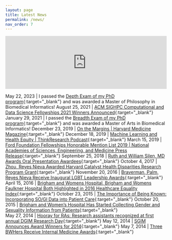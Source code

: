 ```yaml
---
layout: page
title: Latest News
permalink: /news/
nav_order: 7
---
```


<iframe width="100%" height="166" float="right" scrolling="no" frameborder="no" allow="autoplay" src="https://w.soundcloud.com/player/?url=https%3A//api.soundcloud.com/tracks/722783449&color=%230500ff&auto_play=false&hide_related=false&show_comments=true&show_user=true&show_reposts=false&show_teaser=true"></iframe>

May 22, 2023 | I passed the [Depth Exam of my PhD program](https://www.dbmi.columbia.edu/depth-exam/){:target="_blank"} and was awarded a Master of Philosophy in Biomedical Informatics!
August 25, 2021 | [ACM SIGHPC Computational and Data Science Fellowships 2021 Winners Announced](https://www.sighpc.org/for-your-career/fellowships/2021-fellowship-winners){:target="_blank"}   
January 29, 2021 | I passed the [Breadth Exam of my PhD program](https://www.dbmi.columbia.edu/breadth-exam/){:target="_blank"} and was awarded a Master of Arts in Biomedical Informatics!
December 23, 2019 | [On the Margins \| Harvard Medicine Magazine](https://hms.harvard.edu/magazine/lgbtq-health/margins){:target="_blank"}
December 18, 2019 | [Machine Learning and Health Equity \| ThinkResearch Podcast](https://soundcloud.com/user-501356184/community-engaged-machine-learning-and-health-equity){:target="_blank"} 
March 15, 2019 | [Ford Foundation Fellowships Honorable Mention List 2019 \| National Academies of Sciences, Engineering, and Medicine Press Release](http://nrc58.nas.edu/FordFellows20/ExtRpts/PressReleaseRoster.aspx?RptMode=HM&CompYr=2019&Layout=wwwLibs%2fUtil_Web%2fPageLayouts%2fApplPrintLayout){:target="_blank"}
September 25, 2018 | [Ruth and William Silen, MD Awards Oral Presentation Awardees](https://www.bscp.org/wp-content/uploads/2015/06/September-2018.pdf){:target="_blank"}
October 4, 2017 | [Zhou, Reyes Nieva Awarded Harvard Catalyst Health Disparities Research Program Grant](https://www.brighamandwomens.org/about-bwh/newsroom/awards-honors-grants-detail?id=2838){:target="_blank"}
November 20, 2016 | [Braverman, Palm, Reyes Nieva Receive Inaugural LGBT Leadership Awards](https://www.brighamandwomens.org/about-bwh/newsroom/awards-honors-grants-detail?id=2553){:target="_blank"}
April 15, 2016 | [Brigham and Womens Hospital, Brigham and Womens Faulkner Hospital Both Highlighted in 2016 Healthcare Equality Index](https://www.brighamandwomens.org/about-bwh/newsroom/press-releases-detail?id=2322){:target="_blank"}
October 23, 2015 | [The Importance of Being Known: Incorporating SO/GI Data into Patient Care](https://bwhbulletin.org/2015/10/23/the-importance-of-being-known-incorporating-sogi-data-into-patient-care/){:target="_blank"}
October 20, 2015 | [Brigham and Women’s Hospital Has Started Collecting Gender and Sexuality Information from Patients](http://www.bostonmagazine.com/health/blog/2015/10/20/health-records-lgbt/){:target="_blank"}  
May 27, 2014 | [Hooray for RAs: Research assistants recognized at first annual DGIM Research Day](https://bwhclinicalandresearchnews.org/2014/05/27/hooray-for-ras/){:target="_blank"}
May 12, 2014 | [SGIM Announces Award Winners for 2014](http://www.sgim.org/about-us/news-and-initiatives/sgim-37th-annual-meeting){:target="_blank"}
May 7, 2014 | [Three BWHers Receive Internal Medicine Awards](https://www.brighamandwomens.org/about-bwh/newsroom/awards-honors-grants-detail?id=1759){:target="_blank"}
